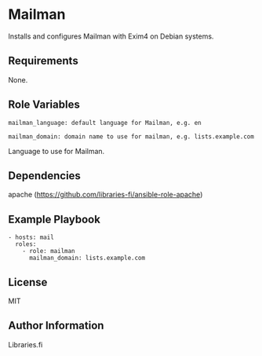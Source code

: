 Mailman
=========

Installs and configures Mailman with Exim4 on Debian systems.

Requirements
------------

None.

Role Variables
--------------

    mailman_language: default language for Mailman, e.g. en

    mailman_domain: domain name to use for mailman, e.g. lists.example.com 

Language to use for Mailman.

Dependencies
------------

apache (https://github.com/libraries-fi/ansible-role-apache)

Example Playbook
----------------

```
- hosts: mail
  roles:
    - role: mailman
      mailman_domain: lists.example.com
```

License
-------

MIT

Author Information
------------------

Libraries.fi
